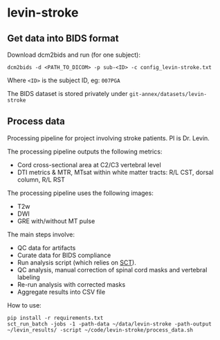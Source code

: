# levin-stroke

## Get data into BIDS format

Download dcm2bids and run (for one subject):
~~~
dcm2bids -d <PATH_TO_DICOM> -p sub-<ID> -c config_levin-stroke.txt
~~~

Where `<ID>` is the subject ID, eg: `007PGA`

The BIDS dataset is stored privately under `git-annex/datasets/levin-stroke`


## Process data

Processing pipeline for project involving stroke patients. PI is Dr. Levin.

The processing pipeline outputs the following metrics:

- Cord cross-sectional area at C2/C3 vertebral level
- DTI metrics & MTR, MTsat within white matter tracts: R/L CST, dorsal column, R/L RST

The processing pipeline uses the following images:

- T2w
- DWI
- GRE with/without MT pulse

The main steps involve:

- QC data for artifacts
- Curate data for BIDS compliance
- Run analysis script (which relies on [SCT](https://spinalcordtoolbox.com/)).
- QC analysis, manual correction of spinal cord masks and vertebral labeling
- Re-run analysis with corrected masks
- Aggregate results into CSV file

How to use:
```
pip install -r requirements.txt
sct_run_batch -jobs -1 -path-data ~/data/levin-stroke -path-output ~/levin_results/ -script ~/code/levin-stroke/process_data.sh
```
